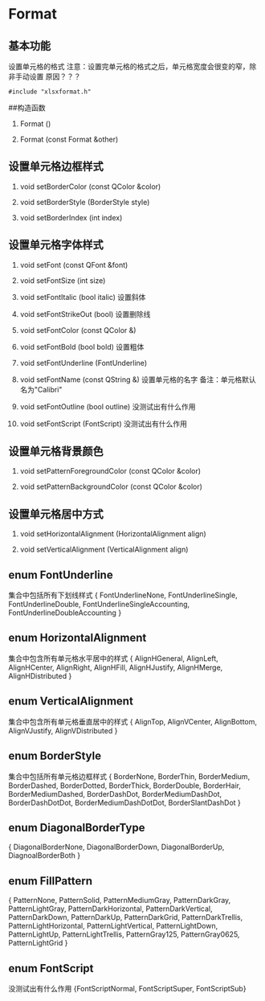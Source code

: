 # Format

## 基本功能
设置单元格的格式
注意：设置完单元格的格式之后，单元格宽度会很变的窄，除非手动设置
原因？？？
```
#include "xlsxformat.h"
```


##构造函数
1. Format ()

2. Format (const Format &other)


## 设置单元格边框样式
1. void setBorderColor (const QColor &color)

2. void setBorderStyle (BorderStyle style)

3. void setBorderIndex (int index)


## 设置单元格字体样式
1. void setFont (const QFont &font)

2. void setFontSize (int size)

3. void setFontItalic (bool italic)
设置斜体

4. void setFontStrikeOut (bool)
设置删除线

5. void setFontColor (const QColor &)

6. void setFontBold (bool bold)
设置粗体

7. void setFontUnderline (FontUnderline)

8. void setFontName (const QString &)
设置单元格的名字
备注：单元格默认名为"Calibri"

9. void setFontOutline (bool outline)
没测试出有什么作用

10. void setFontScript (FontScript)
没测试出有什么作用


## 设置单元格背景颜色
1. void setPatternForegroundColor (const QColor &color)

2. void setPatternBackgroundColor (const QColor &color)


## 设置单元格居中方式
1. void setHorizontalAlignment (HorizontalAlignment align)

2. void setVerticalAlignment (VerticalAlignment align)


## enum FontUnderline
集合中包括所有下划线样式
{
FontUnderlineNone, FontUnderlineSingle, FontUnderlineDouble, FontUnderlineSingleAccounting, 
FontUnderlineDoubleAccounting
}


## enum HorizontalAlignment
集合中包含所有单元格水平居中的样式
{
AlignHGeneral, AlignLeft, AlignHCenter, AlignRight, 
AlignHFill, AlignHJustify, AlignHMerge, AlignHDistributed
}


## enum VerticalAlignment
集合中包含所有单元格垂直居中的样式
{
AlignTop, AlignVCenter, AlignBottom, AlignVJustify, 
AlignVDistributed
}


## enum BorderStyle
集合中包括所有单元格边框样式
{
BorderNone, BorderThin, BorderMedium, BorderDashed, 
BorderDotted, BorderThick, BorderDouble, BorderHair, 
BorderMediumDashed, BorderDashDot, BorderMediumDashDot, BorderDashDotDot, 
BorderMediumDashDotDot, BorderSlantDashDot
}


## enum DiagonalBorderType
{
DiagonalBorderNone, DiagonalBorderDown, DiagonalBorderUp, DiagnoalBorderBoth
}


## enum FillPattern
{
PatternNone, PatternSolid, PatternMediumGray, PatternDarkGray, 
PatternLightGray, PatternDarkHorizontal, PatternDarkVertical, PatternDarkDown, 
PatternDarkUp, PatternDarkGrid, PatternDarkTrellis, PatternLightHorizontal, 
PatternLightVertical, PatternLightDown, PatternLightUp, PatternLightTrellis, 
PatternGray125, PatternGray0625, PatternLightGrid
}


## enum FontScript
没测试出有什么作用
{FontScriptNormal, FontScriptSuper, FontScriptSub}
